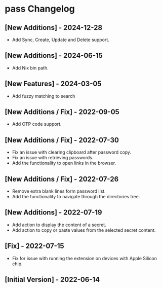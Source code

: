 # pass Changelog

## [New Additions] - 2024-12-28

- Add Sync, Create, Update and Delete support.

## [New Additions] - 2024-06-15

- Add Nix bin path.

## [New Features] - 2024-03-05

- Add fuzzy matching to search

## [New Additions / Fix] - 2022-09-05

- Add OTP code support.

## [New Additions / Fix] - 2022-07-30

- Fix an issue with clearing clipboard after password copy.
- Fix an issue with retrieving passwords.
- Add the functionality to open links in the browser.

## [New Additions / Fix] - 2022-07-26

- Remove extra blank lines form password list.
- Add the functionality to navigate through the directories tree.

## [New Additions] - 2022-07-19

- Add action to display the content of a secret.
- Add action to copy or paste values from the selected secret content.

## [Fix] - 2022-07-15

- Fix for issue with running the extension on devices with Apple Silicon chip.

## [Initial Version] - 2022-06-14
